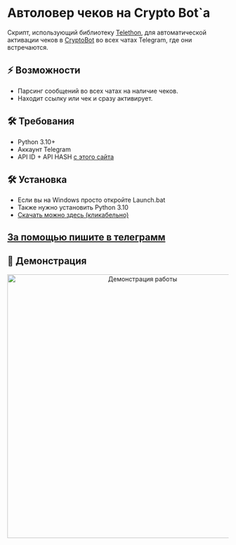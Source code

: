 # Автоловер чеков на Crypto Bot`а

Скрипт, использующий библиотеку [Telethon](https://github.com/LonamiWebs/Telethon), для автоматической активации чеков в [CryptoBot](https://t.me/send) во всех чатах Telegram, где они встречаются.

## ⚡️ Возможности
- Парсинг сообщений во всех чатах на наличие чеков.
- Находит ссылку или чек и сразу активирует.

## 🛠 Требования
- Python 3.10+
- Аккаунт Telegram
- API ID + API HASH [с этого сайта](https://my.telegram.org)

## 🛠 Установка
- Если вы на Windows просто откройте Launch.bat
- Также нужно установить Python 3.10
- [Скачать можно здесь (кликабельно)](https://www.python.org/ftp/python/3.10.0/python-3.10.0-amd64.exe)

## [За помощью пишите в телеграмм](https://t.me/bludnovusername)

## 🎥 Демонстрация

<p align="center">
  <img src="https://i.imgur.com/bGPxRvO.gif" alt="Демонстрация работы" width="600"/>
</p>
